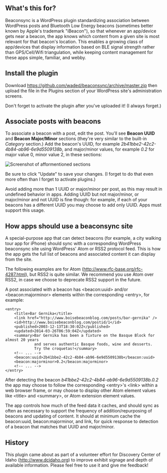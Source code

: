 What's this for?
---

Beaconsync is a WordPress plugin standardizing association between WordPress posts and Bluetooth Low Energy beacons (sometimes better known by Apple's trademark "iBeacon"), so that whenever an app/device gets near a beacon, the app knows which content from a given site is most relevant for that beacon's location.
This enables a growing class of app/devices that display information based on BLE signal strength rather than GPS/Cell/Wifi triangulation,
while keeping content management for these apps simple, familiar, and webby.

Install the plugin
---
Download https://github.com/waded/beaconsync/archive/master.zip then upload the file in the Plugins section of your WordPress site's administration screens.

Don't forget to activate the plugin after you've uploaded it! (I always forget.)

Associate posts with beacons
---

To associate a beacon with a post, edit the post. You'll see **Beacon UUID** and **Beacon Major/Minor** sections (they're very similar to the built-in *Category* section.) Add the beacon's UUID, for example *2b41bbe2-42c2-4b84-ab96-6e9d5509138b*, and major/minor values, for example *0.2* for major value 0, minor value 2, in these sections:

![Screenshot of afformentioned sections](https://raw.githubusercontent.com/waded/beaconsync/master/docs/beacon-ui.png "The Beacon UUID and Beacon Major/Minor sections")

Be sure to click "Update" to save your changes. (I forget to do that even more often than I forget to activate plugins.)

Avoid adding more than 1 UUID or major/minor per post, as this may result in undefined behavior in apps. Adding UUID but not major/minor, or major/minor and not UUID is fine though: for example, if each of your beacons has a different UUID you may choose to add only UUID. Apps must support this usage.

How apps should use a beaconsync site
---
A special-purpose app that can detect beacons (for example, a city walking tour app for iPhone) should sync with a corresponding WordPress beaconsync site using WordPress' Atom or RSS2 protocol feed. This is how the app gets the full list of beacons and associated content it can display from the site.

The following examples are for Atom (http://www.rfc-base.org/rfc-4287.html), but RSS2 is quite similar. We recommend you use Atom over RSS2, in case we choose to deprecate RSS2 support in the future.

A post associated with a beacon has &lt;beacon:uuid&gt; and/or &lt;beacon:majorminor&gt; elements within the corresponding &lt;entry&gt;, for example:

	<entry>
		<title>Bar Gernika</title>
		<link href="http://www.boisebeaconblog.com/posts/bar-gernika" />
		<id>http://www.boisebeaconblog.com/postid/1</id>
		<published>2003-12-13T18:30:02Z</published>
		<updated>2014-03-26T06:59:04Z</updated>
		<summary>Bar Gernika has been a fixture on the Basque Block for almost 20 years 
		         and serves authentic Basque foods, wine and desserts.
		         Try the croquetas!</summary>
		<!-- ... -->
		<beacon:uuid>2b41bbe2-42c2-4b84-ab96-6e9d5509138b</beacon:uuid>
		<beacon:majorminor>0.2</beacon:majorminor>
		<!-- ... -->
	</entry>
  
After detecting the beacon *b41bbe2-42c2-4b84-ab96-6e9d5509138b.0.2* the app may choose to follow the corresponding &lt;entry&gt;'s &lt;link&gt; within a web browser frame, or may choose to display other Atom element values like &lt;title&gt; and &lt;summary&gt;, or Atom extension element values.

The app controls how much of the feed data it caches, and should sync as often as necessary to support the frequency of addition/repurposing of beacons and updating of content. It should at minimum cache the beacon:uuid, beacon:majorminor, and link, for quick response to detection of a beacon that matches that UUID and major/minor.

History
---

This plugin came about as part of a volunteer effort for Discovery Center of Idaho
(http://www.dcidaho.org) to improve exhibit signage and depth of available information. Please feel free to use it and give me feedback!
